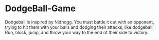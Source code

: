 # DodgeBall-Game

Dodgeball is inspired by Nidhogg. You must battle it out with an opponent, trying to hit them with your balls and dodging their attacks, like dodgeball! Run, block, jump, and throw your way to the end of their side to victory.
